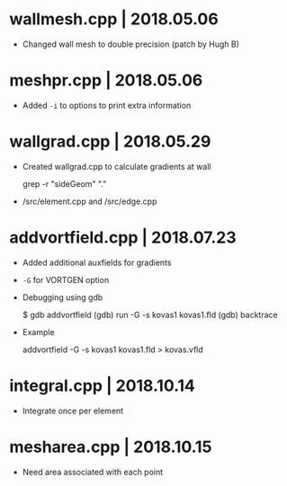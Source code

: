 # wallmesh.cpp      | 2018.05.06
 - Changed wall mesh to double precision (patch by Hugh B)

# meshpr.cpp        | 2018.05.06
 - Added `-i` to options to print extra information

# wallgrad.cpp      | 2018.05.29
 - Created wallgrad.cpp to calculate gradients at wall

    grep -r "sideGeom" "."

 - /src/element.cpp and /src/edge.cpp

# addvortfield.cpp  | 2018.07.23
 - Added additional auxfields for gradients
 - `-G` for VORTGEN option
 - Debugging using gdb
 
    $ gdb addvortfield
    (gdb) run -G -s kovas1 kovas1.fld
    (gdb) backtrace
 
 - Example
 
    addvortfield -G -s kovas1 kovas1.fld > kovas.vfld

# integral.cpp | 2018.10.14
 - Integrate once per element
 
# mesharea.cpp | 2018.10.15
 - Need area associated with each point

